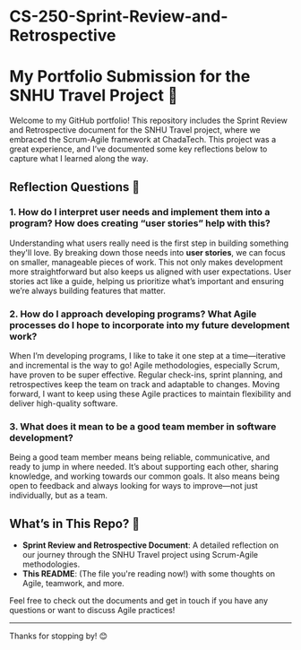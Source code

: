 # CS-250-Sprint-Review-and-Retrospective

# My Portfolio Submission for the SNHU Travel Project 🚀

Welcome to my GitHub portfolio! This repository includes the Sprint Review and Retrospective document for the SNHU Travel project, where we embraced the Scrum-Agile framework at ChadaTech. This project was a great experience, and I’ve documented some key reflections below to capture what I learned along the way.

## Reflection Questions 🤔

### 1. How do I interpret user needs and implement them into a program? How does creating “user stories” help with this?
Understanding what users really need is the first step in building something they'll love. By breaking down those needs into **user stories**, we can focus on smaller, manageable pieces of work. This not only makes development more straightforward but also keeps us aligned with user expectations. User stories act like a guide, helping us prioritize what’s important and ensuring we’re always building features that matter.

### 2. How do I approach developing programs? What Agile processes do I hope to incorporate into my future development work?
When I’m developing programs, I like to take it one step at a time—iterative and incremental is the way to go! Agile methodologies, especially Scrum, have proven to be super effective. Regular check-ins, sprint planning, and retrospectives keep the team on track and adaptable to changes. Moving forward, I want to keep using these Agile practices to maintain flexibility and deliver high-quality software.

### 3. What does it mean to be a good team member in software development?
Being a good team member means being reliable, communicative, and ready to jump in where needed. It’s about supporting each other, sharing knowledge, and working towards our common goals. It also means being open to feedback and always looking for ways to improve—not just individually, but as a team.

## What’s in This Repo? 📁
- **Sprint Review and Retrospective Document**: A detailed reflection on our journey through the SNHU Travel project using Scrum-Agile methodologies.
- **This README**: (The file you're reading now!) with some thoughts on Agile, teamwork, and more.

Feel free to check out the documents and get in touch if you have any questions or want to discuss Agile practices!

---

Thanks for stopping by! 😊
